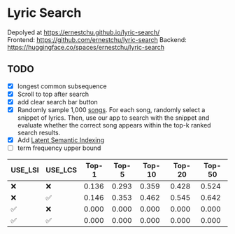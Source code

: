 # Lyric Search

Depolyed at https://ernestchu.github.io/lyric-search/  
Frontend: https://github.com/ernestchu/lyric-search 
Backend: https://huggingface.co/spaces/ernestchu/lyric-search

## TODO
- [x] longest common subsequence
- [x] Scroll to top after search
- [x] add clear search bar button
- [x] Randomly sample 1,000 [songs](https://huggingface.co/datasets/ernestchu/lrclib-20250319/viewer/random-1k). For each song, randomly select a snippet of lyrics. Then, use our app to search with the snippet and evaluate whether the correct song appears within the top-k ranked search results.
- [x] Add [Latent Semantic Indexing](https://radimrehurek.com/gensim/auto_examples/core/run_topics_and_transformations.html)
- [ ] term frequency upper bound

| USE_LSI | USE_LCS | Top-1 | Top-5 | Top-10 | Top-20 | Top-50 |
|---------|---------|-------|-------|--------|--------|--------|
| ❌      | ❌      | 0.136 | 0.293 | 0.359  | 0.428  | 0.524  |
| ❌      | ✅      | 0.146 | 0.353 | 0.462  | 0.545  | 0.642  |
| ✅      | ❌      | 0.000 | 0.000 | 0.000  | 0.000  | 0.000  |
| ✅      | ✅      | 0.000 | 0.000 | 0.000  | 0.000  | 0.000  |

